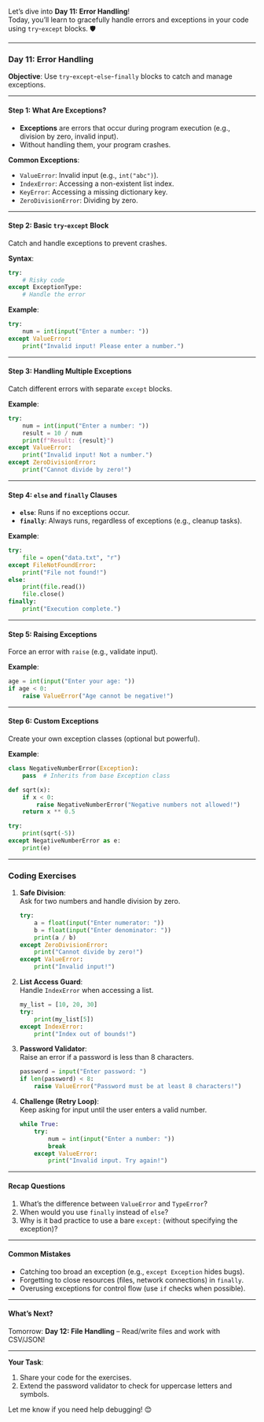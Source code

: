 Let’s dive into **Day 11: Error Handling**!  
Today, you’ll learn to gracefully handle errors and exceptions in your code using `try`-`except` blocks. 🛡️  

---

### **Day 11: Error Handling**  
**Objective**: Use `try`-`except`-`else`-`finally` blocks to catch and manage exceptions.  

---

#### **Step 1: What Are Exceptions?**  
- **Exceptions** are errors that occur during program execution (e.g., division by zero, invalid input).  
- Without handling them, your program crashes.  

**Common Exceptions**:  
- `ValueError`: Invalid input (e.g., `int("abc")`).  
- `IndexError`: Accessing a non-existent list index.  
- `KeyError`: Accessing a missing dictionary key.  
- `ZeroDivisionError`: Dividing by zero.  

---

#### **Step 2: Basic `try`-`except` Block**  
Catch and handle exceptions to prevent crashes.  

**Syntax**:  
```python  
try:  
    # Risky code  
except ExceptionType:  
    # Handle the error  
```  

**Example**:  
```python  
try:  
    num = int(input("Enter a number: "))  
except ValueError:  
    print("Invalid input! Please enter a number.")  
```  

---

#### **Step 3: Handling Multiple Exceptions**  
Catch different errors with separate `except` blocks.  

**Example**:  
```python  
try:  
    num = int(input("Enter a number: "))  
    result = 10 / num  
    print(f"Result: {result}")  
except ValueError:  
    print("Invalid input! Not a number.")  
except ZeroDivisionError:  
    print("Cannot divide by zero!")  
```  

---

#### **Step 4: `else` and `finally` Clauses**  
- **`else`**: Runs if no exceptions occur.  
- **`finally`**: Always runs, regardless of exceptions (e.g., cleanup tasks).  

**Example**:  
```python  
try:  
    file = open("data.txt", "r")  
except FileNotFoundError:  
    print("File not found!")  
else:  
    print(file.read())  
    file.close()  
finally:  
    print("Execution complete.")  
```  

---

#### **Step 5: Raising Exceptions**  
Force an error with `raise` (e.g., validate input).  

**Example**:  
```python  
age = int(input("Enter your age: "))  
if age < 0:  
    raise ValueError("Age cannot be negative!")  
```  

---

#### **Step 6: Custom Exceptions**  
Create your own exception classes (optional but powerful).  

**Example**:  
```python  
class NegativeNumberError(Exception):  
    pass  # Inherits from base Exception class  

def sqrt(x):  
    if x < 0:  
        raise NegativeNumberError("Negative numbers not allowed!")  
    return x ** 0.5  

try:  
    print(sqrt(-5))  
except NegativeNumberError as e:  
    print(e)  
```  

---

### **Coding Exercises**  
1. **Safe Division**:  
   Ask for two numbers and handle division by zero.  
   ```python  
   try:  
       a = float(input("Enter numerator: "))  
       b = float(input("Enter denominator: "))  
       print(a / b)  
   except ZeroDivisionError:  
       print("Cannot divide by zero!")  
   except ValueError:  
       print("Invalid input!")  
   ```  

2. **List Access Guard**:  
   Handle `IndexError` when accessing a list.  
   ```python  
   my_list = [10, 20, 30]  
   try:  
       print(my_list[5])  
   except IndexError:  
       print("Index out of bounds!")  
   ```  

3. **Password Validator**:  
   Raise an error if a password is less than 8 characters.  
   ```python  
   password = input("Enter password: ")  
   if len(password) < 8:  
       raise ValueError("Password must be at least 8 characters!")  
   ```  

4. **Challenge (Retry Loop)**:  
   Keep asking for input until the user enters a valid number.  
   ```python  
   while True:  
       try:  
           num = int(input("Enter a number: "))  
           break  
       except ValueError:  
           print("Invalid input. Try again!")  
   ```  

---

#### **Recap Questions**  
1. What’s the difference between `ValueError` and `TypeError`?  
2. When would you use `finally` instead of `else`?  
3. Why is it bad practice to use a bare `except:` (without specifying the exception)?  

---

#### **Common Mistakes**  
- Catching too broad an exception (e.g., `except Exception` hides bugs).  
- Forgetting to close resources (files, network connections) in `finally`.  
- Overusing exceptions for control flow (use `if` checks when possible).  

---

#### **What’s Next?**  
Tomorrow: **Day 12: File Handling** – Read/write files and work with CSV/JSON!  

---

**Your Task**:  
1. Share your code for the exercises.  
2. Extend the password validator to check for uppercase letters and symbols.  

Let me know if you need help debugging! 😊
